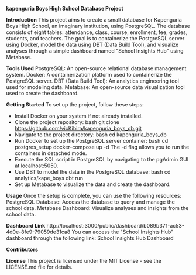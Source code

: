 **kapenguria Boys High School Database Project**

**Introduction**
This project aims to create a small database for Kapenguria Boys High School, an imaginary institution, using PostgreSQL. The database consists of eight tables: attendance, class, course, enrollment, fee, grades, students, and teachers. The goal is to containerize the PostgreSQL server using Docker, model the data using DBT (Data Build Tool), and visualize analyses through a simple dashboard named "School Insights Hub" using Metabase.

**Tools Used**
PostgreSQL: An open-source relational database management system.
Docker: A containerization platform used to containerize the PostgreSQL server.
DBT (Data Build Tool): An analytics engineering tool used for modeling data.
Metabase: An open-source data visualization tool used to create the dashboard.

**Getting Started**
To set up the project, follow these steps:
- Install Docker on your system if not already installed.
- Clone the project repository:
    bash git clone https://github.com/vicKibira/kapenguria_boys_db.git
- Navigate to the project directory:
    bash cd kapenguria_boys_db
- Run Docker to set up the PostgreSQL server container:
   bash cd postgres_setup docker-compose up -d
  The -d flag allows you to run the containers in detached mode.
- Execute the SQL script in PostgreSQL by navigating to the pgAdmin GUI at localhost:5050.
- Use DBT to model the data in the PostgreSQL database:
   bash cd analytics/kape_boys dbt run
- Set up Metabase to visualize the data and create the dashboard.
  
**Usage**
Once the setup is complete, you can use the following resources:
PostgreSQL Database: Access the database to query and manage the school data.
Metabase Dashboard: Visualize analyses and insights from the school data.

**Dashboard Link**
   http://localhost:3000/public/dashboard/b089b371-ac53-4d0e-8fe9-79059de31ca8
You can access the "School Insights Hub" dashboard through the following link: School Insights Hub Dashboard

**Contributors**

**License**
This project is licensed under the MIT License - see the LICENSE.md file for details.

